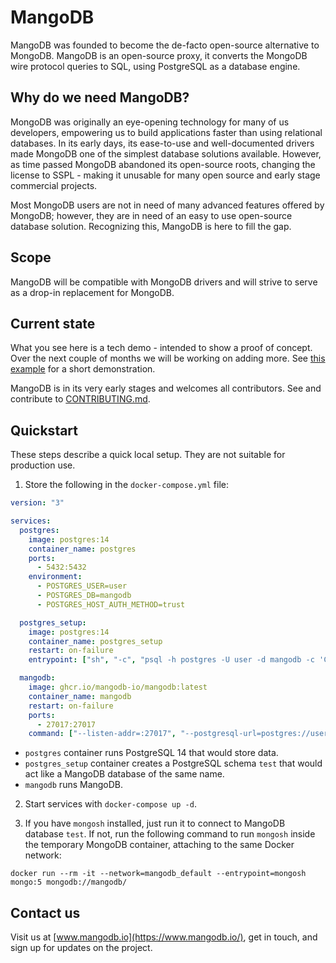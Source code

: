 # MangoDB

MangoDB was founded to become the de-facto open-source alternative to MongoDB.
MangoDB is an open-source proxy, it converts the MongoDB wire protocol queries to SQL, using PostgreSQL as a database engine.


## Why do we need MangoDB?

MongoDB was originally an eye-opening technology for many of us developers, empowering us to build applications faster than using relational databases.
In its early days, its ease-to-use and well-documented drivers made MongoDB one of the simplest database solutions available.
However, as time passed MongoDB abandoned its open-source roots, changing the license to SSPL - making it unusable for many open source and early stage commercial projects.

Most MongoDB users are not in need of many advanced features offered by MongoDB; however, they are in need of an easy to use open-source database solution.
Recognizing this, MangoDB is here to fill the gap.


## Scope

MangoDB will be compatible with MongoDB drivers and will strive to serve as a drop-in replacement for MongoDB.


## Current state

What you see here is a tech demo - intended to show a proof of concept.
Over the next couple of months we will be working on adding more.
See [this example](https://github.com/MangoDB-io/example) for a short demonstration.

MangoDB is in its very early stages and welcomes all contributors.
See and contribute to [CONTRIBUTING.md](CONTRIBUTING.md).


## Quickstart

These steps describe a quick local setup.
They are not suitable for production use.

1. Store the following in the `docker-compose.yml` file:

```yaml
version: "3"

services:
  postgres:
    image: postgres:14
    container_name: postgres
    ports:
      - 5432:5432
    environment:
      - POSTGRES_USER=user
      - POSTGRES_DB=mangodb
      - POSTGRES_HOST_AUTH_METHOD=trust

  postgres_setup:
    image: postgres:14
    container_name: postgres_setup
    restart: on-failure
    entrypoint: ["sh", "-c", "psql -h postgres -U user -d mangodb -c 'CREATE SCHEMA IF NOT EXISTS test'"]

  mangodb:
    image: ghcr.io/mangodb-io/mangodb:latest
    container_name: mangodb
    restart: on-failure
    ports:
      - 27017:27017
    command: ["--listen-addr=:27017", "--postgresql-url=postgres://user@postgres:5432/mangodb"]
```

* `postgres` container runs PostgreSQL 14 that would store data.
* `postgres_setup` container creates a PostgreSQL schema `test` that would act like a MangoDB database of the same name.
* `mangodb` runs MangoDB.

2. Start services with `docker-compose up -d`.

3. If you have `mongosh` installed, just run it to connect to MangoDB database `test`.
If not, run the following command to run `mongosh` inside the temporary MongoDB container, attaching to the same Docker network:
```
docker run --rm -it --network=mangodb_default --entrypoint=mongosh mongo:5 mongodb://mangodb/
```


## Contact us

Visit us at [www.mangodb.io](https://www.mangodb.io/), get in touch, and sign up for updates on the project.
